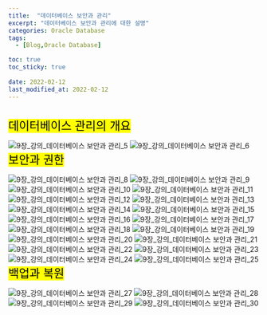 ```yaml
---
title:  "데이터베이스 보안과 관리"
excerpt: "데이터베이스 보안과 관리에 대한 설명"
categories: Oracle Database
tags:
  - [Blog,Oracle Database]

toc: true
toc_sticky: true
 
date: 2022-02-12
last_modified_at: 2022-02-12
---
```



<br>
<mark style="font-size:23px">데이터베이스 관리의 개요</mark>

![9장_강의_데이터베이스 보안과 관리_5](https://user-images.githubusercontent.com/95912146/153640004-b5793c6e-2d8e-4b89-a1f1-a211ab72082e.png)
![9장_강의_데이터베이스 보안과 관리_6](https://user-images.githubusercontent.com/95912146/153640019-6316ea90-5b78-4087-9552-4c21c046e494.png)
<br>
<mark style="font-size:23px">보안과 권한</mark>

![9장_강의_데이터베이스 보안과 관리_8](https://user-images.githubusercontent.com/95912146/153640021-68cdc565-0bee-41ce-ac8b-7d14c070dd0a.png)
![9장_강의_데이터베이스 보안과 관리_9](https://user-images.githubusercontent.com/95912146/153640023-770d3ad9-69fe-4ec1-955b-fb82e8fb6f56.png)
![9장_강의_데이터베이스 보안과 관리_10](https://user-images.githubusercontent.com/95912146/153640026-5ad2745d-3e15-4377-af88-12644d6b42bf.png)
![9장_강의_데이터베이스 보안과 관리_11](https://user-images.githubusercontent.com/95912146/153640029-07987e42-06ad-47a3-aab3-4b49d4899f62.png)
![9장_강의_데이터베이스 보안과 관리_12](https://user-images.githubusercontent.com/95912146/153640034-626b1750-728a-4575-9166-35bb0cf4b3b3.png)
![9장_강의_데이터베이스 보안과 관리_13](https://user-images.githubusercontent.com/95912146/153640036-57c36ba9-969c-4e05-a0b0-00e8b88a3a6f.png)
![9장_강의_데이터베이스 보안과 관리_14](https://user-images.githubusercontent.com/95912146/153640039-10e283b4-83fc-412e-b998-1cd2e95cb9c4.png)
![9장_강의_데이터베이스 보안과 관리_15](https://user-images.githubusercontent.com/95912146/153640041-af712f00-017b-4719-a96f-c7f561904497.png)
![9장_강의_데이터베이스 보안과 관리_16](https://user-images.githubusercontent.com/95912146/153640047-755cf561-5c11-4e9d-93cd-644ab02dca16.png)
![9장_강의_데이터베이스 보안과 관리_17](https://user-images.githubusercontent.com/95912146/153640050-464ca9b4-ecf7-456c-8237-d1cef39a74f5.png)
![9장_강의_데이터베이스 보안과 관리_18](https://user-images.githubusercontent.com/95912146/153640054-7ecac881-c092-4d76-b381-e1bf3e91cb8a.png)
![9장_강의_데이터베이스 보안과 관리_19](https://user-images.githubusercontent.com/95912146/153640057-d2a2ee49-5d66-4450-910a-90b23d5eb939.png)
![9장_강의_데이터베이스 보안과 관리_20](https://user-images.githubusercontent.com/95912146/153640060-58149812-45fb-49c9-b07d-5fcd6477d481.png)
![9장_강의_데이터베이스 보안과 관리_21](https://user-images.githubusercontent.com/95912146/153640061-59902097-ae06-4759-ba37-ba0ecc32240f.png)
![9장_강의_데이터베이스 보안과 관리_22](https://user-images.githubusercontent.com/95912146/153640065-68ed5a89-9f7f-4a33-9329-7dd02a18a210.png)
![9장_강의_데이터베이스 보안과 관리_23](https://user-images.githubusercontent.com/95912146/153640068-53757863-6c2d-44be-88a9-d6edbb4aca4f.png)
![9장_강의_데이터베이스 보안과 관리_24](https://user-images.githubusercontent.com/95912146/153640071-b9979942-f7ef-4892-81c3-146c1ea0de2d.png)
![9장_강의_데이터베이스 보안과 관리_25](https://user-images.githubusercontent.com/95912146/153640075-3b465dbc-4e43-47b0-9ce4-6fb8b59d3530.png)
<br>
<mark style="font-size:23px">백업과 복원</mark>

![9장_강의_데이터베이스 보안과 관리_27](https://user-images.githubusercontent.com/95912146/153640080-e141e998-44dc-4cea-b129-f2cffbe32e99.png)
![9장_강의_데이터베이스 보안과 관리_28](https://user-images.githubusercontent.com/95912146/153640083-c2ea4556-1c8b-4bfb-b7b8-462e40525851.png)
![9장_강의_데이터베이스 보안과 관리_29](https://user-images.githubusercontent.com/95912146/153640085-a208565a-9d61-49fb-998a-c590b633ca58.png)
![9장_강의_데이터베이스 보안과 관리_30](https://user-images.githubusercontent.com/95912146/153640086-3840bdf4-2940-442b-8efb-04e5c5e7cdac.png)
